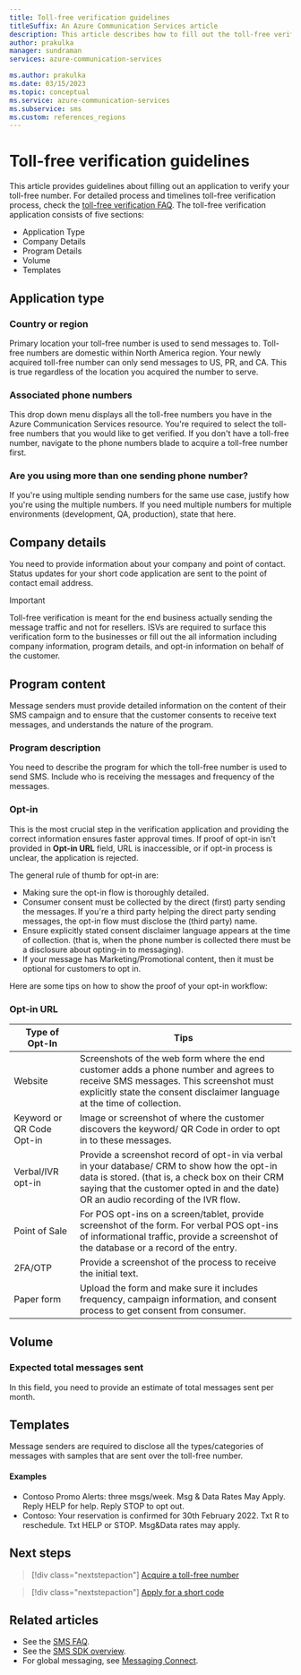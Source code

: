 ```yaml
---
title: Toll-free verification guidelines
titleSuffix: An Azure Communication Services article
description: This article describes how to fill out the toll-free verification form.
author: prakulka
manager: sundraman
services: azure-communication-services

ms.author: prakulka
ms.date: 03/15/2023
ms.topic: conceptual
ms.service: azure-communication-services
ms.subservice: sms
ms.custom: references_regions
---
```

# Toll-free verification guidelines

This article provides guidelines about filling out an application to verify your toll-free number. For detailed process and timelines toll-free verification process, check the [toll-free verification FAQ](./sms-faq.md#toll-free-verification). The toll-free verification application consists of five sections:  

- Application Type  
- Company Details  
- Program Details  
- Volume  
- Templates  

## Application type

### Country or region 

 Primary location your toll-free number is used to send messages to. Toll-free numbers are domestic within North America region. Your newly acquired toll-free number can only send messages to US, PR, and CA. This is true regardless of the location you acquired the number to serve.

### Associated phone numbers 

This drop down menu displays all the toll-free numbers you have in the Azure Communication Services resource. You're required to select the toll-free numbers that you would like to get verified. If you don't have a toll-free number, navigate to the phone numbers blade to acquire a toll-free number first.  

### Are you using more than one sending phone number?

If you're using multiple sending numbers for the same use case, justify how you're using the multiple numbers. If you need multiple numbers for multiple environments (development, QA, production), state that here.

## Company details

You need to provide information about your company and point of contact. Status updates for your short code application are sent to the point of contact email address.

> [!IMPORTANT]
> Toll-free verification is meant for the end business actually sending the message traffic and not for resellers. ISVs are required to surface this verification form to the businesses or fill out the all information including company information, program details, and opt-in information on behalf of the customer. 

## Program content

Message senders must provide detailed information on the content of their SMS campaign and to ensure that the customer consents to receive text messages, and understands the nature of the program.

### Program description

You need to describe the program for which the toll-free number is used to send SMS. Include who is receiving the messages and frequency of the messages.

### Opt-in 

This is the most crucial step in the verification application and providing the correct information ensures faster approval times. If proof of opt-in isn't provided in **Opt-in URL** field, URL is inaccessible, or if opt-in process is unclear, the application is rejected.

The general rule of thumb for opt-in are:  
- Making sure the opt-in flow is thoroughly detailed.  
- Consumer consent must be collected by the direct (first) party sending the messages. If you're a third party helping the direct party sending messages, the opt-in flow must disclose the (third party) name.
- Ensure explicitly stated consent disclaimer language appears at the time of collection. (that is, when the phone number is collected there must be a disclosure about opting-in to messaging). 
- If your message has Marketing/Promotional content, then it must be optional for customers to opt in.

 Here are some tips on how to show the proof of your opt-in workflow:

### Opt-in URL

|Type of Opt-In| Tips|
|--------------|-----|
|Website       | Screenshots of the web form where the end customer adds a phone number and agrees to receive SMS messages. This screenshot must explicitly state the consent disclaimer language at the time of collection. |
|Keyword or QR Code Opt-in| Image or screenshot of where the customer discovers the keyword/ QR Code in order to opt in to these messages. |
|Verbal/IVR opt-in|Provide a screenshot record of opt-in via verbal in your database/ CRM to show how the opt-in data is stored. (that is, a check box on their CRM saying that the customer opted in and the date) OR an audio recording of the IVR flow.|
|Point of Sale | For POS opt-ins on a screen/tablet, provide screenshot of the form. For verbal POS opt-ins of informational traffic, provide a screenshot of the database or a record of the entry. |
|2FA/OTP| Provide a screenshot of the process to receive the initial text. |
|Paper form | Upload the form and make sure it includes frequency, campaign information, and consent process to get consent from consumer. |

 ## Volume 

### Expected total messages sent

In this field, you need to provide an estimate of total messages sent per month.

## Templates

Message senders are required to disclose all the types/categories of messages with samples that are sent over the toll-free number.

#### Examples

- Contoso Promo Alerts: three msgs/week. Msg & Data Rates May Apply. Reply HELP for help. Reply STOP to opt out.
- Contoso: Your reservation is confirmed for 30th February 2022. Txt R to reschedule. Txt HELP or STOP. Msg&Data rates may apply.

 ## Next steps

> [!div class="nextstepaction"]
> [Acquire a toll-free number](../../quickstarts/telephony/get-phone-number.md)

> [!div class="nextstepaction"]
> [Apply for a short code](../../quickstarts/sms/apply-for-short-code.md)

## Related articles

- See the [SMS FAQ](./sms-faq.md#toll-free-verification).
- See the [SMS SDK overview](../sms/sdk-features.md).
- For global messaging, see [Messaging Connect](../sms/messaging-connect.md).
